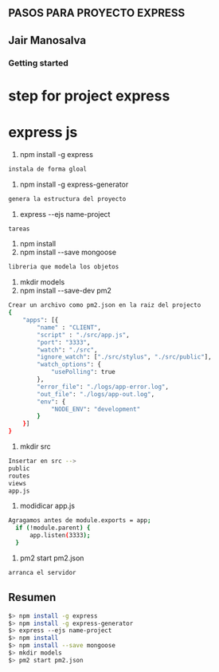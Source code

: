 ## PASOS PARA PROYECTO EXPRESS
## Jair Manosalva
### Getting started
# step for project express

# express js

1. npm install -g express
```bash
instala de forma gloal
```
1. npm install -g express-generator

  ```bash
  genera la estructura del proyecto
  ```
1. express --ejs name-project

  ```bash
  tareas
  ```
1. npm install
1. npm install --save mongoose
```bash
libreria que modela los objetos
```
1. mkdir models
1. npm install --save-dev pm2
```bash
Crear un archivo como pm2.json en la raiz del projecto
{
    "apps": [{
        "name" : "CLIENT",
        "script" : "./src/app.js",
        "port": "3333",
        "watch": "./src",
        "ignore_watch": ["./src/stylus", "./src/public"],
        "watch_options": {
            "usePolling": true
        },
        "error_file": "./logs/app-error.log",
        "out_file": "./logs/app-out.log",
        "env": {
            "NODE_ENV": "development"
        }
    }]
}
```
1. mkdir src
```bash
Insertar en src -->
public
routes
views
app.js
```
1. modidicar app.js
```bash
Agragamos antes de module.exports = app;
  if (!module.parent) {
      app.listen(3333);
  }

```
1. pm2 start pm2.json
```bash
arranca el servidor
```
## Resumen
```bash
$> npm install -g express
$> npm install -g express-generator
$> express --ejs name-project
$> npm install
$> npm install --save mongoose
$> mkdir models
$> pm2 start pm2.json
```
